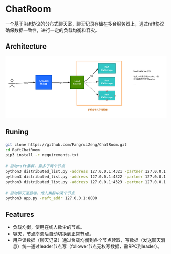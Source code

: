 # ChatRoom
一个基于Raft协议的分布式聊天室，聊天记录存储在多台服务器上，通过raft协议确保数据一致性，进行一定的负载均衡和容灾。

## Architecture
![image](Architecture.jpg)

## Runing

```bash
git clone https://github.com/FangruiZeng/ChatRoom.git
cd RaftChatRoom
pip3 install -r requirements.txt

# 启动raft集群，需多于两个节点
python3 distributed_list.py -address 127.0.0.1:4321 -partner 127.0.0.1:4322 127.0.0.1:4323 -control_port 8000
python3 distributed_list.py -address 127.0.0.1:4322 -partner 127.0.0.1:4321 127.0.0.1:4323 -control_port 8001
python3 distributed_list.py -address 127.0.0.1:4323 -partner 127.0.0.1:4321 127.0.0.1:4322 -control_port 8002

# 启动聊天室后端，传入集群中某个节点
python3 app.py -raft_addr 127.0.0.1:8000

```

## Features
- 负载均衡，使用在线人数少的节点。
- 容灾，节点崩溃后自动切换到正常节点。
- 用户读数据（聊天记录）通过负载均衡到各个节点读取，写数据（发送聊天消息）统一通过leader节点写（follower节点无权写数据，需RPC到leader）。